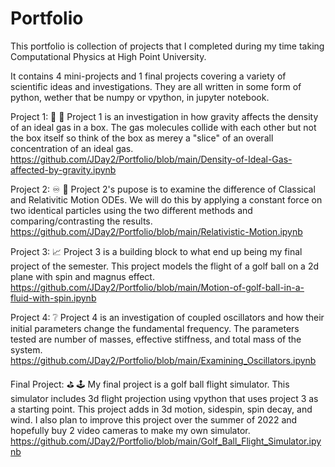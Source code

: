 # Portfolio
This portfolio is collection of projects that I completed during my time taking Computational Physics at High Point University.

It contains 4 mini-projects and 1 final projects covering a variety of scientific ideas and investigations. They are all written in some form of python, wether that be numpy or vpython, in jupyter notebook.

Project 1: 🔬 🔴 
Project 1 is an investigation in how gravity affects the density of an ideal gas in a box. The gas molecules collide with each other but not the box itself so think of the box as merey a "slice" of an overall concentration of an ideal gas. 
https://github.com/JDay2/Portfolio/blob/main/Density-of-Ideal-Gas-affected-by-gravity.ipynb

Project 2: ♾️ 📡
Project 2's pupose is to examine the difference of Classical and Relativitic Motion ODEs. We will do this by applying a constant force on two identical particles using the two different methods and comparing/contrasting the results.
https://github.com/JDay2/Portfolio/blob/main/Relativistic-Motion.ipynb

Project 3: 📈
Project 3 is a building block to what end up being my final project of the semester. This project models the flight of a golf ball on a 2d plane with spin and magnus effect.
https://github.com/JDay2/Portfolio/blob/main/Motion-of-golf-ball-in-a-fluid-with-spin.ipynb

Project 4: ❔
Project 4 is an investigation of coupled oscillators and how their initial parameters change the fundamental frequency. The parameters tested are number of masses, effective stiffness, and total mass of the system.
https://github.com/JDay2/Portfolio/blob/main/Examining_Oscillators.ipynb

Final Project: ⛳   🕹️
My final project is a golf ball flight simulator. This simulator includes 3d flight projection using vpython that uses project 3 as a starting point. This project adds in 3d motion, sidespin, spin decay, and wind. I also plan to improve this project over the summer of 2022 and hopefully buy 2 video cameras to make my own simulator. 
https://github.com/JDay2/Portfolio/blob/main/Golf_Ball_Flight_Simulator.ipynb 
